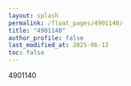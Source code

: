 ```yaml
---
layout: splash
permalink: /float_pages/4901140/
title: "4901140"
author_profile: false
last_modified_at: 2025-06-13
toc: false
---
```

 
4901140
